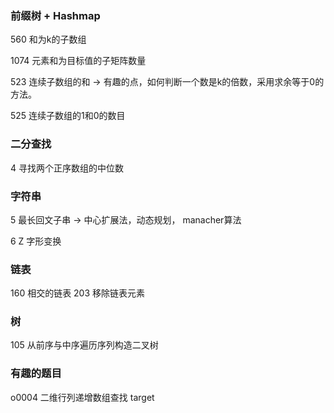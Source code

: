 ### 前缀树 + Hashmap
560 和为k的子数组

1074 元素和为目标值的子矩阵数量

523 连续子数组的和
-> 有趣的点，如何判断一个数是k的倍数，采用求余等于0的方法。

525 连续子数组的1和0的数目

### 二分查找
4 寻找两个正序数组的中位数

### 字符串
5 最长回文子串 
-> 中心扩展法，动态规划， manacher算法

6 Z 字形变换

### 链表
160 相交的链表
203 移除链表元素

### 树
105 从前序与中序遍历序列构造二叉树


### 有趣的题目
o0004 二维行列递增数组查找 target